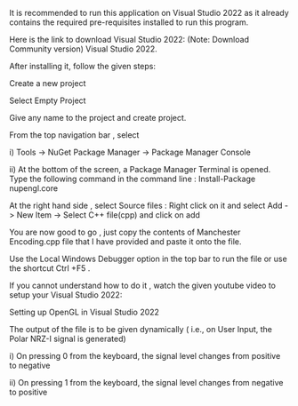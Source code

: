 It is recommended to run this application on Visual Studio 2022 as it already contains the required pre-requisites installed to run this program.

Here is the link to download Visual Studio 2022: (Note: Download Community version) Visual Studio 2022.

After installing it, follow the given steps:

Create a new project

Select Empty Project

Give any name to the project and create project.

From the top navigation bar , select

i) Tools -> NuGet Package Manager -> Package Manager Console

ii) At the bottom of the screen, a Package Manager Terminal is opened. Type the following command in the command line : Install-Package nupengl.core

At the right hand side , select Source files : Right click on it and select Add -> New Item -> Select C++ file(cpp) and click on add

You are now good to go , just copy the contents of Manchester Encoding.cpp file that I have provided and paste it onto the file.

Use the Local Windows Debugger option in the top bar to run the file or use the shortcut Ctrl +F5 .

If you cannot understand how to do it , watch the given youtube video to setup your Visual Studio 2022:

Setting up OpenGL in Visual Studio 2022

The output of the file is to be given dynamically ( i.e., on User Input, the Polar NRZ-I signal is generated)

i) On pressing 0 from the keyboard, the signal level changes from positive to negative

ii) On pressing 1 from the keyboard, the signal level changes from negative to positive
